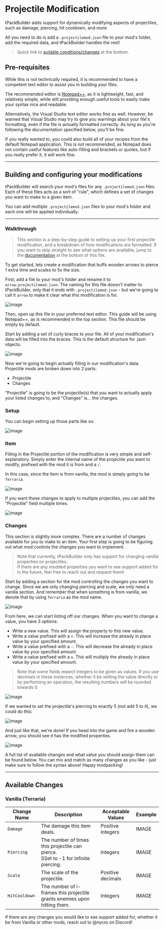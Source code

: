 # Projectile Modification

tPackBuilder adds support for dynamically modifying aspects of projectiles, such as damage, piercing, hit cooldown, and more.

All you need to do is add a `.projectilemod.json` file to your mod's folder, add the required data, and tPackBuilder handles the rest!

> Quick link to [avilable conditions/changes](https://github.com/bereft-souls/bereft-souls/blob/master/src/PackBuilder/docs/ProjectileModification.md#available-changes) at the bottom.

## Pre-requisites

While this is not technically required, it is recommended to have a competent text editor to assist you in building your files.

The recommended editor is [Notepad++](https://notepad-plus-plus.org/), as it is lightweight, fast, and relatively simple, while still providing enough useful tools to easily make your syntax nice and readable.

Alternatively, the Visual Studio text editor works fine as well. However, be warned that Visual Studio may try to give you warnings about your file's formatting, even if the file is actually formatted correctly. As long as you're following the documentation specified below, you'll be fine.

If you really wanted to, you could also build all of your recipes from the default Notepad application. This is not recommended, as Notepad does not contain useful features like auto-filling end brackets or quotes, but if you really prefer it, it will work fine.

***

## Building and configuring your modifications
tPackBuilder will search your mod's files for any `.projectilemod.json` files. Each of these files acts as a sort of "rule", which defines a set of changes you want to make to a given item.

You can add multiple `.projectilemod.json` files to your mod's folder and each one will be applied individually.

***

### Walkthrough
> This section is a step-by-step guide to setting up your first projectile modification, and a breakdown of how modifications are formatted. If you want to skip straight to see what options are available, jump to the [documentation](https://github.com/bereft-souls/bereft-souls/blob/master/src/PackBuilder/docs/ProjectileModification.md#available-changes) at the bottom of this file.

To get started, lets create a modification that buffs wooden arrows to pierce 1 extra time and scales to 5x the size.

First, add a file to your mod's folder and rename it to `arrow.projectilemod.json`. The naming for this file doesn't matter to tPackBuilder, only that it ends with `.projectilemod.json` - but we're going to call it `arrow` to make it clear what this modification is for.

![image](https://github.com/user-attachments/assets/d7728231-0c46-41e5-bc25-1f3ccd9e5467)

Then, open up this file in your preferred text editor. This guide will be using Notepad++, as is recommended in the top section. This file should be empty by default.

Start by adding a set of curly braces to your file. All of your modification's data will be filled into the braces. This is the default structure for .json objects.

![image](https://github.com/user-attachments/assets/c907b0f9-a883-4180-b510-8f537c763793)

Now we're going to begin actually filling in our modification's data. Projectile mods are broken down into 2 parts:
- Projectile
- Changes

"Projectile" is going to be the projectile(s) that you want to actually apply your listed changes to, and "Changes" is... the changes.

### Setup

You can begin setting up those parts like so:

![image](https://github.com/user-attachments/assets/5e59a174-ce52-4b4b-93e0-847b9a699091)

### Item

Filling in the Projectile portion of the modification is very simple and self-explanatory. Simply enter the internal name of the projectile you want to modify, prefixed with the mod it is from and a `/`.

In this case, since the item is from vanilla, the mod is simply going to be `Terraria`.

![image](https://github.com/user-attachments/assets/8e8206cd-431e-4e09-aab6-1a2da5966773)

If you want these changes to apply to multiple projectiles, you can add the "Projectile" field multiple times.

![image](https://github.com/user-attachments/assets/dab7eae0-e274-4eda-bedd-3e64d2c393f0)

### Changes

This section is slightly more complex. There are a number of changes available for you to make to an item. Your first step is going to be figuring out what mod controls the changes you want to implement.

> Note that currently, tPackBuilder only has support for changing vanilla properties on projectiles.<br/>If there are any modded properties you want to see support added for in the future, feel free to reach out and request them!

Start by adding a section for the mod controlling the changes you want to change. Since we are only changing piercing and scale, we only need a vanilla section. And remember that when something is from vanilla, we denote that by using `Terraria` as the mod name.

![image](https://github.com/user-attachments/assets/af0913ce-8ac8-4f9a-991e-0b7df29e274f)

From here, we can start listing off our changes. When you want to change a value, you have 3 options:
- Write a new value. This will assign the property to this new value.
- Write a value prefixed with a `+`. This will increase the already in place value by your specified amount.
- Write a value prefixed with a `-`. This will decrease the already in place value by your specified amount.
- Write a value prefixed with a `x`. This will multiply the already in place value by your specified amount.
> Note that some fields expect integers to be given as values. If you use decimals in these instances, whether it be setting the value directly or by performing an operation, the resulting numbers will be rounded towards 0.

![image](https://github.com/user-attachments/assets/e73e2681-e303-4f32-ba2c-960e348aa657)

If we wanted to set the projectile's piercing to exactly 5 (not add 5 to it), we could do this:

![image](https://github.com/user-attachments/assets/005cc83c-1e01-4a12-a494-92541f263efa)

And just like that, we're done! If you head into the game and fire a wooden arrow, you should see it has the modified properties.

![image](https://github.com/user-attachments/assets/d97350c1-360a-41dc-92b3-e1fdb98ccca7)

A full list of available changes and what value you should assign them can be found below. You can mix and match as many changes as you like - just make sure to follow the syntax above! Happy modpacking!

***

## Available Changes

### Vanilla (Terraria)
| Change Name | Description | Acceptable Values | Example |
| ----------- | ----------- | ----------------- | ------- |
| `Damage` | The damage this item deals. | Positive integers | IMAGE |
| `Piercing` | The number of times this projectile can pierce.<br/>SSet to -1 for infinite piercing. | Integers | IMAGE |
| `Scale` | The scale of the projectile. | Positive decimals | IMAGE |
| `HitCooldown` | The number of i-frames this projectile grants enemies upon hitting them. | Integers | IMAGE |

If there are any changes you would like to see support added for, whether it be from Vanilla or other mods, reach out to @nycro on Discord!
